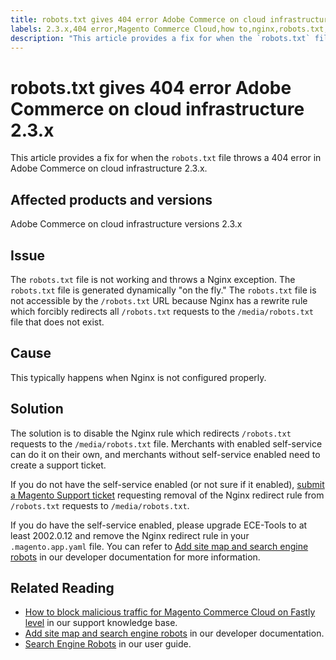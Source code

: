 ```yaml
---
title: robots.txt gives 404 error Adobe Commerce on cloud infrastructure 2.3.x
labels: 2.3.x,404 error,Magento Commerce Cloud,how to,nginx,robots.txt,search engine robots,Adobe Commerce,cloud infrastructure
description: "This article provides a fix for when the `robots.txt` file throws a 404 error in Adobe Commerce on cloud infrastructure 2.3.x."
---
```


# robots.txt gives 404 error Adobe Commerce on cloud infrastructure 2.3.x

This article provides a fix for when the `robots.txt` file throws a 404 error in Adobe Commerce on cloud infrastructure 2.3.x.

## Affected products and versions

Adobe Commerce on cloud infrastructure versions 2.3.x

## Issue

The `robots.txt` file is not working and throws a Nginx exception. The `robots.txt` file is generated dynamically "on the fly." The `robots.txt` file is not accessible by the `/robots.txt` URL because Nginx has a rewrite rule which forcibly redirects all `/robots.txt` requests to the `/media/robots.txt` file that does not exist.

## Cause

This typically happens when Nginx is not configured properly.

## Solution

The solution is to disable the Nginx rule which redirects `/robots.txt` requests to the `/media/robots.txt` file. Merchants with enabled self-service can do it on their own, and merchants without self-service enabled need to create a support ticket.

If you do not have the self-service enabled (or not sure if it enabled), [submit a Magento Support ticket](https://experienceleague.adobe.com/docs/commerce-knowledge-base/kb/help-center-guide/magento-help-center-user-guide.html#submit-ticket) requesting removal of the Nginx redirect rule from `/robots.txt` requests to `/media/robots.txt`.

If you do have the self-service enabled, please upgrade ECE-Tools to at least 2002.0.12 and remove the Nginx redirect rule in your `.magento.app.yaml` file. You can refer to [Add site map and search engine robots](https://devdocs.magento.com/cloud/trouble/robots-sitemap.html) in our developer documentation for more information.

## Related Reading

* [How to block malicious traffic for Magento Commerce Cloud on Fastly level](https://support.magento.com/hc/en-us/articles/360039447892) in our support knowledge base.
* [Add site map and search engine robots](https://devdocs.magento.com/cloud/trouble/robots-sitemap.html) in our developer documentation.
* [Search Engine Robots](https://docs.magento.com/user-guide/marketing/search-engine-robots.html) in our user guide.